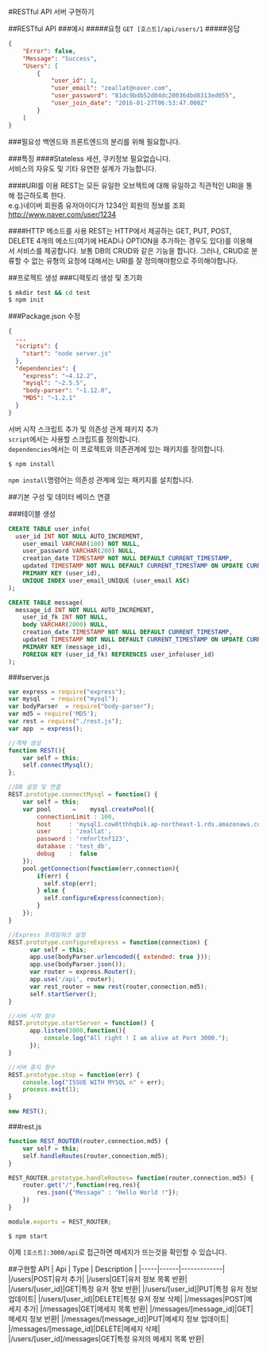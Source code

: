 #RESTful API 서버 구현하기

##RESTful API
###예시
#####요청
```GET [호스트]/api/users/1```
#####응답
```json
{
    "Error": false,
    "Message": "Success",
    "Users": [
        {
            "user_id": 1,
            "user_email": "zeallat@naver.com",
            "user_password": "81dc9bdb52d04dc20036dbd8313ed055",
            "user_join_date": "2016-01-27T06:53:47.000Z"
        }
    ]
}
```

###필요성
백엔드와 프론트엔드의 분리를 위해 필요합니다.  

###특징
####Stateless
세션, 쿠키정보 필요없습니다.    
서비스의 자유도 및 기타 유연한 설계가 가능합니다.

####URI를 이용
REST는 모든 유일한 오브젝트에 대해 유일하고 직관적인 URI을 통해 접근하도록 한다.  
e.g.)네이버 회원중 유저아이디가 1234인 회원의 정보를 조회  
http://www.naver.com/user/1234  

####HTTP 메소드를 사용
REST는 HTTP에서 제공하는 GET, PUT, POST, DELETE 4개의 메소드(여기에 HEAD나 OPTION을 추가하는 경우도 있다)를 이용해서 서비스를 제공합니다. 보통 DB의 CRUD와 같은 기능을 합니다.
그러나, CRUD로 분류할 수 없는 유형의 요청에 대해서는 URI를 잘 정의해야함으로 주의해야합니다.

##프로젝트 생성
###디렉토리 생성 및 초기화
```bash
$ mkdir test && cd test
$ npm init
```

###Package.json 수정
```json
{
  ...
  "scripts": {
    "start": "node server.js"
  },
  "dependencies": {
    "express": "~4.12.2",
    "mysql": "~2.5.5",
    "body-parser": "~1.12.0",
    "MD5": "~1.2.1"
  }
}
```
서버 시작 스크립트 추가 및 의존성 관계 패키지 추가  
```script```에서는 사용할 스크립트를 정의합니다.  
```dependencies```에서는 이 프로젝트와 의존관계에 있는 패키지를 정의합니다.  
```shell
$ npm install
```
```npm install```명령어는 의존성 관계에 있는 패키지를 설치합니다.  

##기본 구성 및 데이터 베이스 연결

###테이블 생성

```sql
CREATE TABLE user_info(
  user_id INT NOT NULL AUTO_INCREMENT,
    user_email VARCHAR(100) NOT NULL,
    user_password VARCHAR(200) NULL,
    creation_date TIMESTAMP NOT NULL DEFAULT CURRENT_TIMESTAMP,
    updated TIMESTAMP NOT NULL DEFAULT CURRENT_TIMESTAMP ON UPDATE CURRENT_TIMESTAMP,
    PRIMARY KEY (user_id),
    UNIQUE INDEX user_email_UNIQUE (user_email ASC)
);

CREATE TABLE message(
  message_id INT NOT NULL AUTO_INCREMENT,
    user_id_fk INT NOT NULL,
    body VARCHAR(2000) NULL,
    creation_date TIMESTAMP NOT NULL DEFAULT CURRENT_TIMESTAMP,
    updated TIMESTAMP NOT NULL DEFAULT CURRENT_TIMESTAMP ON UPDATE CURRENT_TIMESTAMP,
    PRIMARY KEY (message_id),
    FOREIGN KEY (user_id_fk) REFERENCES user_info(user_id)
);
```

###server.js
```javascript
var express = require("express");
var mysql   = require("mysql");
var bodyParser  = require("body-parser");
var md5 = require('MD5');
var rest = require("./rest.js");
var app  = express();

//객체 생성
function REST(){
    var self = this;
    self.connectMysql();
};

//DB 설정 및 연결
REST.prototype.connectMysql = function() {
    var self = this;
    var pool      =    mysql.createPool({
        connectionLimit : 100,
        host     : 'mysql1.cow8tthhqbik.ap-northeast-1.rds.amazonaws.com',
        user     : 'zeallat',
        password : 'rmfnrltnf123',
        database : 'test_db',
        debug    :  false
    });
    pool.getConnection(function(err,connection){
        if(err) {
          self.stop(err);
        } else {
          self.configureExpress(connection);
        }
    });
}

//Express 프레임워크 설정
REST.prototype.configureExpress = function(connection) {
      var self = this;
      app.use(bodyParser.urlencoded({ extended: true }));
      app.use(bodyParser.json());
      var router = express.Router();
      app.use('/api', router);
      var rest_router = new rest(router,connection,md5);
      self.startServer();
}

//서버 시작 함수
REST.prototype.startServer = function() {
      app.listen(3000,function(){
          console.log("All right ! I am alive at Port 3000.");
      });
}

//서버 중지 함수
REST.prototype.stop = function(err) {
    console.log("ISSUE WITH MYSQL n" + err);
    process.exit(1);
}

new REST();
```

###rest.js
```javascript
function REST_ROUTER(router,connection,md5) {
    var self = this;
    self.handleRoutes(router,connection,md5);
}

REST_ROUTER.prototype.handleRoutes= function(router,connection,md5) {
    router.get("/",function(req,res){
        res.json({"Message" : "Hello World !"});
    })
}

module.exports = REST_ROUTER;
```
  
```shell
$ npm start
```
이제 ```[호스트]:3000/api```로 접근하면 메세지가 뜨는것을 확인할 수 있습니다.  



##구현할 API
| Api | Type | Description |
|-----|------|-------------|
|/users|POST|유저 추가|
|/users|GET|유저 정보 목록 반환|
|/users/[user_id]|GET|특정 유저 정보 반환|
|/users/[user_id]|PUT|특정 유저 정보 업데이트|
|/users/[user_id]|DELETE|특정 유저 정보 삭제|
|/messages|POST|메세지 추가|
|/messages|GET|메세지 목록 반환|
|/messages/[message_id]|GET|메세지 정보 반환|
|/messages/[message_id]|PUT|메세지 정보 업데이트|
|/messages/[message_id]|DELETE|메세지 삭제|
|/users/[user_id]/messages|GET|특정 유저의 메세지 목록 반환|
